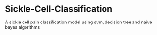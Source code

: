 # Sickle-Cell-Classification
A sickle cell pain classification model using svm, decision tree and naive bayes algorithms
